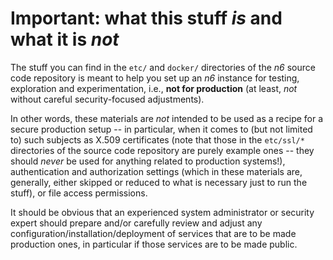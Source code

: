 # Important: what this stuff *is* and what it is *not*

The stuff you can find in the `etc/` and `docker/` directories of the
*n6* source code repository is meant to help you set up an *n6* instance
for testing, exploration and experimentation, i.e., **not for
production** (at least, *not* without careful security-focused
adjustments).

In other words, these materials are *not* intended to be used as a
recipe for a secure production setup -- in particular, when it comes to
(but not limited to) such subjects as X.509 certificates (note that those
in the `etc/ssl/*` directories of the source code repository are purely
example ones -- they should *never* be used for anything related to
production systems!), authentication and authorization settings (which
in these materials are, generally, either skipped or reduced to what is
necessary just to run the stuff), or file access permissions.

It should be obvious that an experienced system administrator or
security expert should prepare and/or carefully review and adjust
any configuration/installation/deployment of services that are to be
made production ones, in particular if those services are to be made
public.
